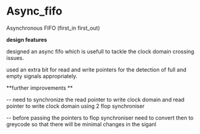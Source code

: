 # Async_fifo
Asynchronous FIFO (first_in first_out)

**design features**

designed an async fifo which is usefull to tackle the clock domain crossing issues.

used an extra bit for read and write pointers for the detection of full and empty signals appropriately.

**further improvements **

-- need to synchronize the read pointer to write clock domain and read pointer to write clock domain using 2 flop synchroniser 

-- before passing the pointers to flop synchroniser need to convert then to greycode so that there will be minimal changes in the siganl 
 
